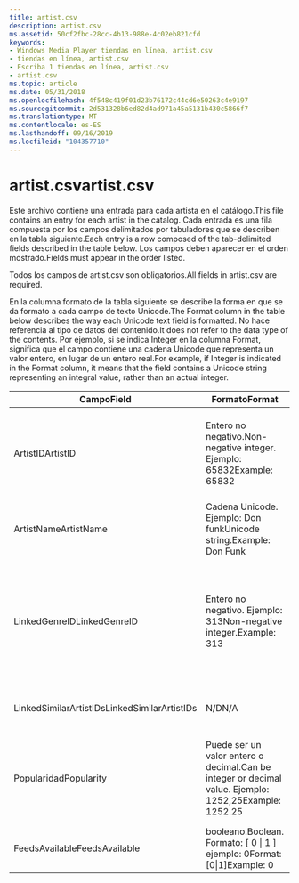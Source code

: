 ```yaml
---
title: artist.csv
description: artist.csv
ms.assetid: 50cf2fbc-28cc-4b13-988e-4c02eb821cfd
keywords:
- Windows Media Player tiendas en línea, artist.csv
- tiendas en línea, artist.csv
- Escriba 1 tiendas en línea, artist.csv
- artist.csv
ms.topic: article
ms.date: 05/31/2018
ms.openlocfilehash: 4f548c419f01d23b76172c44cd6e50263c4e9197
ms.sourcegitcommit: 2d531328b6ed82d4ad971a45a5131b430c5866f7
ms.translationtype: MT
ms.contentlocale: es-ES
ms.lasthandoff: 09/16/2019
ms.locfileid: "104357710"
---
```

# <a name="artistcsv"></a><span data-ttu-id="e46d0-107">artist.csv</span><span class="sxs-lookup"><span data-stu-id="e46d0-107">artist.csv</span></span>

<span data-ttu-id="e46d0-108">Este archivo contiene una entrada para cada artista en el catálogo.</span><span class="sxs-lookup"><span data-stu-id="e46d0-108">This file contains an entry for each artist in the catalog.</span></span> <span data-ttu-id="e46d0-109">Cada entrada es una fila compuesta por los campos delimitados por tabuladores que se describen en la tabla siguiente.</span><span class="sxs-lookup"><span data-stu-id="e46d0-109">Each entry is a row composed of the tab-delimited fields described in the table below.</span></span> <span data-ttu-id="e46d0-110">Los campos deben aparecer en el orden mostrado.</span><span class="sxs-lookup"><span data-stu-id="e46d0-110">Fields must appear in the order listed.</span></span>

<span data-ttu-id="e46d0-111">Todos los campos de artist.csv son obligatorios.</span><span class="sxs-lookup"><span data-stu-id="e46d0-111">All fields in artist.csv are required.</span></span>

<span data-ttu-id="e46d0-112">En la columna formato de la tabla siguiente se describe la forma en que se da formato a cada campo de texto Unicode.</span><span class="sxs-lookup"><span data-stu-id="e46d0-112">The Format column in the table below describes the way each Unicode text field is formatted.</span></span> <span data-ttu-id="e46d0-113">No hace referencia al tipo de datos del contenido.</span><span class="sxs-lookup"><span data-stu-id="e46d0-113">It does not refer to the data type of the contents.</span></span> <span data-ttu-id="e46d0-114">Por ejemplo, si se indica Integer en la columna Format, significa que el campo contiene una cadena Unicode que representa un valor entero, en lugar de un entero real.</span><span class="sxs-lookup"><span data-stu-id="e46d0-114">For example, if Integer is indicated in the Format column, it means that the field contains a Unicode string representing an integral value, rather than an actual integer.</span></span>



| <span data-ttu-id="e46d0-115">Campo</span><span class="sxs-lookup"><span data-stu-id="e46d0-115">Field</span></span>                  | <span data-ttu-id="e46d0-116">Formato</span><span class="sxs-lookup"><span data-stu-id="e46d0-116">Format</span></span>                                            | <span data-ttu-id="e46d0-117">Descripción</span><span class="sxs-lookup"><span data-stu-id="e46d0-117">Description</span></span>                                                                                                |
|------------------------|---------------------------------------------------|------------------------------------------------------------------------------------------------------------|
| <span data-ttu-id="e46d0-118">ArtistID</span><span class="sxs-lookup"><span data-stu-id="e46d0-118">ArtistID</span></span>               | <span data-ttu-id="e46d0-119">Entero no negativo.</span><span class="sxs-lookup"><span data-stu-id="e46d0-119">Non-negative integer.</span></span> <span data-ttu-id="e46d0-120">Ejemplo: 65832</span><span class="sxs-lookup"><span data-stu-id="e46d0-120">Example: 65832</span></span>              | <span data-ttu-id="e46d0-121">Identificador único para el artista, único en artist.csv.</span><span class="sxs-lookup"><span data-stu-id="e46d0-121">Unique identifier for the artist, unique within artist.csv.</span></span> <span data-ttu-id="e46d0-122">Debe ser inferior a 2 ^ 32.</span><span class="sxs-lookup"><span data-stu-id="e46d0-122">Must be less than 2^32.</span></span>                        |
| <span data-ttu-id="e46d0-123">ArtistName</span><span class="sxs-lookup"><span data-stu-id="e46d0-123">ArtistName</span></span>             | <span data-ttu-id="e46d0-124">Cadena Unicode. Ejemplo: Don funk</span><span class="sxs-lookup"><span data-stu-id="e46d0-124">Unicode string.Example: Don Funk</span></span><br/>       | <span data-ttu-id="e46d0-125">Nombre para mostrar del intérprete.</span><span class="sxs-lookup"><span data-stu-id="e46d0-125">Display name for the artist.</span></span>                                                                               |
| <span data-ttu-id="e46d0-126">LinkedGenreID</span><span class="sxs-lookup"><span data-stu-id="e46d0-126">LinkedGenreID</span></span>          | <span data-ttu-id="e46d0-127">Entero no negativo. Ejemplo: 313</span><span class="sxs-lookup"><span data-stu-id="e46d0-127">Non-negative integer.Example: 313</span></span><br/>      | <span data-ttu-id="e46d0-128">GenreID del género principal del artista.</span><span class="sxs-lookup"><span data-stu-id="e46d0-128">GenreID of the artist's primary genre.</span></span> <span data-ttu-id="e46d0-129">Debe ser un género principal y no un subgénero.</span><span class="sxs-lookup"><span data-stu-id="e46d0-129">Must be a main genre and not a subgenre.</span></span> <span data-ttu-id="e46d0-130">Solo se permite un valor.</span><span class="sxs-lookup"><span data-stu-id="e46d0-130">Only one value is allowed.</span></span> |
| <span data-ttu-id="e46d0-131">LinkedSimilarArtistIDs</span><span class="sxs-lookup"><span data-stu-id="e46d0-131">LinkedSimilarArtistIDs</span></span> | <span data-ttu-id="e46d0-132">N/D</span><span class="sxs-lookup"><span data-stu-id="e46d0-132">N/A</span></span>                                               | <span data-ttu-id="e46d0-133">No se usa en esta versión.</span><span class="sxs-lookup"><span data-stu-id="e46d0-133">Not used in this release.</span></span> <span data-ttu-id="e46d0-134">Debe estar vacío.</span><span class="sxs-lookup"><span data-stu-id="e46d0-134">Should be empty.</span></span>                                                                 |
| <span data-ttu-id="e46d0-135">Popularidad</span><span class="sxs-lookup"><span data-stu-id="e46d0-135">Popularity</span></span>             | <span data-ttu-id="e46d0-136">Puede ser un valor entero o decimal.</span><span class="sxs-lookup"><span data-stu-id="e46d0-136">Can be integer or decimal value.</span></span> <span data-ttu-id="e46d0-137">Ejemplo: 1252,25</span><span class="sxs-lookup"><span data-stu-id="e46d0-137">Example: 1252.25</span></span> | <span data-ttu-id="e46d0-138">Clasificación de popularidad.</span><span class="sxs-lookup"><span data-stu-id="e46d0-138">Popularity ranking.</span></span> <span data-ttu-id="e46d0-139">Puede ser la posición en la lista cuando se ordene por popularidad.</span><span class="sxs-lookup"><span data-stu-id="e46d0-139">Can be the position in the list when sorted by popularity.</span></span>                             |
| <span data-ttu-id="e46d0-140">FeedsAvailable</span><span class="sxs-lookup"><span data-stu-id="e46d0-140">FeedsAvailable</span></span>         | <span data-ttu-id="e46d0-141">booleano.</span><span class="sxs-lookup"><span data-stu-id="e46d0-141">Boolean.</span></span> <span data-ttu-id="e46d0-142">Formato: \[ 0 \| 1 \] ejemplo: 0</span><span class="sxs-lookup"><span data-stu-id="e46d0-142">Format: \[0\|1\]Example: 0</span></span><br/>    | <span data-ttu-id="e46d0-143">No se usa en esta versión.</span><span class="sxs-lookup"><span data-stu-id="e46d0-143">Not used in this release.</span></span> <span data-ttu-id="e46d0-144">Debe estar vacío.</span><span class="sxs-lookup"><span data-stu-id="e46d0-144">Should be empty.</span></span>                                                                 |



 

 

 





